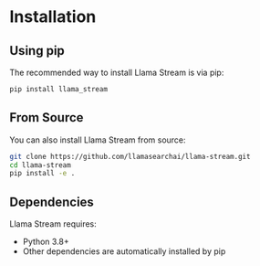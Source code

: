 # Installation

## Using pip

The recommended way to install Llama Stream is via pip:

```bash
pip install llama_stream
```

## From Source

You can also install Llama Stream from source:

```bash
git clone https://github.com/llamasearchai/llama-stream.git
cd llama-stream
pip install -e .
```

## Dependencies

Llama Stream requires:

- Python 3.8+
- Other dependencies are automatically installed by pip
